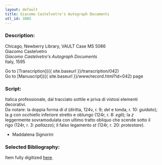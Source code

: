 ```yaml
---
layout: default
title: Giacomo Castelvetro's Autograph Documents
utl_id: 3085
---
```


###  Description:

Chicago, Newberry Library, VAULT Case MS 5086<br>
Giacomo Castelvetro<br>
_Giacomo Castelvetro's Autograph Documents​_<br>
Italy, 1595

Go to [Transcription]({{ site.baseurl }}/transcription/042)<br>
Go to [Manuscript]({{ site.baseurl }}/www/record.html?id=042) page 

###  Script:

Italica professionale, dal tracciato sottile e priva di vistosi elementi decorativi.<br>
Da notare: la doppia forma di _d_ (diritta, 124v, r. 9; _del_ e tonda, r. 10: _guidato_); la _g_ con occhiello inferiore stretto e oblungo (124r, r. 8: _egli_); la _z_ leggermente sovramodulata con ultimo tratto obliquo che scende sotto il rigo (124r, r. 3: _pallazzo_); il falso legamento _st_ (124r, r. 20: _protestare_).<br>
- Maddalena Signorini

###  Selected Bibliography:

Item fully digitized [here](http://collections.carli.illinois.edu/cdm/ref/collection/nby_dig/id/24545).

